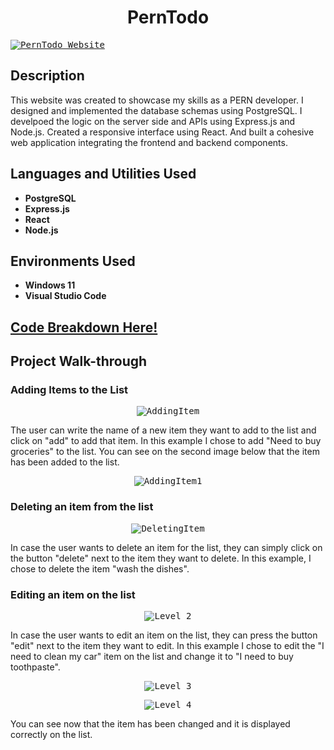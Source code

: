 
<h1 align="center">PernTodo</h1>



<a href="https://www.youtube.com/watch?v=9N2W9QBaXfw">
<kbd><img src="https://i.imgur.com/o33BFMI.png?1" alt="PernTodo Website"></kbd>
</a>

<h2>Description</h2>

<p>This website was created to showcase my skills as a PERN developer. I designed and implemented the database schemas using PostgreSQL. I develpoed the logic on the server side and APIs using Express.js and Node.js. Created a responsive interface using React. And built a cohesive web application integrating the frontend and backend components.</p>

<h2>Languages and Utilities Used</h2>

<ul>
  <li><b>PostgreSQL</b></li>
  <li><b>Express.js</b></li>
  <li><b>React</b></li>
  <li><b>Node.js</b></li>
</ul>

<h2>Environments Used</h2>

<ul>
  <li><b>Windows 11</b></li>
  <li><b>Visual Studio Code</b></li>
</ul>

<h2>
<a href="https://github.com/pedromussi1/PernTodo/blob/main/READCODE.md">Code Breakdown Here!</a>
</h2>


<h2>Project Walk-through</h2>

<h3>Adding Items to the List</h3>

<p align="center">
  <kbd><img src="https://i.imgur.com/6yWAVK2.png" alt="AddingItem"></kbd>
</p>

<p>The user can write the name of a new item they want to add to the list and click on "add" to add that item. In this example I chose to add "Need to buy groceries" to the list. You can see on the second image below that the item has been added to the list.</p>

<p align="center">
  <kbd><img src="https://i.imgur.com/EffXnKy.png" alt="AddingItem1"></kbd>
</p>

<h3>Deleting an item from the list</h3>

<p align="center">
  <kbd><img src="https://i.imgur.com/Kuhy6Hr.png" alt="DeletingItem"></kbd>
</p>

<p>In case the user wants to delete an item for the list, they can simply click on the button "delete" next to the item they want to delete. In this example, I chose to delete the item "wash the dishes".</p>

<h3>Editing an item on the list</h3>

<p align="center">
  <kbd><img src="https://i.imgur.com/NEnmtvj.png" alt="Level 2"></kbd>
</p>

<p>In case the user wants to edit an item on the list, they can press the button "edit" next to the item they want to edit. In this example I chose to edit the "I need to clean my car" item on the list and change it to "I need to buy toothpaste".</p>

<p align="center">
  <kbd><img src="https://i.imgur.com/8orPkgC.png" alt="Level 3"></kbd>
</p>

<p align="center">
  <kbd><img src="https://i.imgur.com/ULVNaP3.png" alt="Level 4"></kbd>
</p>

<p>You can see now that the item has been changed and it is displayed correctly on the list.</p>
